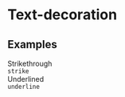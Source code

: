 # Text-decoration

## Examples

<div class="pa3 ba b--gray-300">
    <div class="cols">
        <div class="col m:w-1/2 mb3 m:mb0">
            <div class="bg-gray-200 pa2 strike">Strikethrough</div>
            <code class="mt1 clipboard">strike</code>
        </div>
        <div class="col m:w-1/2">
            <div class="bg-gray-200 pa2 underline">Underlined</div>
            <code class="mt1 clipboard">underline</code>
        </div>
    </div>
</div>